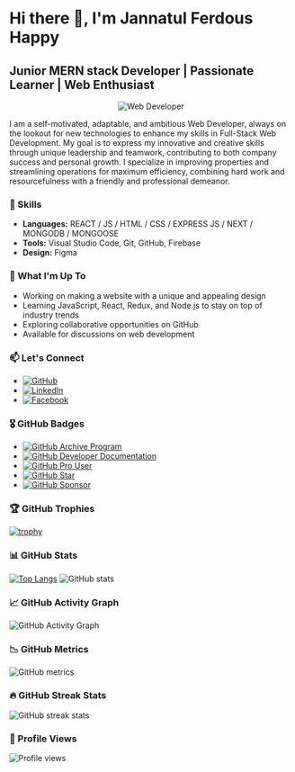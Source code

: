 # Hi there 👋, I'm Jannatul Ferdous Happy

## Junior MERN stack Developer | Passionate Learner | Web Enthusiast

<p align="center">
  <img src="https://media-exp1.licdn.com/dms/image/C4E16AQEVc9_0xAJW0g/profile-displaybackgroundimage-shrink_350_1400/0/1638108630073?e=1652313600&v=beta&t=_hrCg7syf3IekhgtN96BLR4RlNoXloEN2f-PhgHfXEg" alt="Web Developer">
</p>

I am a self-motivated, adaptable, and ambitious Web Developer, always on the lookout for new technologies to enhance my skills in Full-Stack Web Development. My goal is to express my innovative and creative skills through unique leadership and teamwork, contributing to both company success and personal growth. I specialize in improving properties and streamlining operations for maximum efficiency, combining hard work and resourcefulness with a friendly and professional demeanor.

### 🚀 Skills
- **Languages:** REACT / JS / HTML / CSS / EXPRESS JS / NEXT / MONGODB / MONGOOSE
- **Tools:** Visual Studio Code, Git, GitHub, Firebase
- **Design:** Figma

### 🔭 What I'm Up To
- Working on making a website with a unique and appealing design
- Learning JavaScript, React, Redux, and Node.js to stay on top of industry trends
- Exploring collaborative opportunities on GitHub
- Available for discussions on web development

### 📫 Let's Connect
- [![GitHub](https://img.shields.io/badge/GitHub-JannatulHappy-blue?style=for-the-badge&logo=github)](https://github.com/JannatulHappy)
- [![LinkedIn](https://img.shields.io/badge/LinkedIn-JannatulFerdousHappy-blue?style=for-the-badge&logo=linkedin)](https://www.linkedin.com/in/JannatulFerdousHappy1)
- [![Facebook](https://img.shields.io/badge/Facebook-JannatulFerdousHappy1-blue?style=for-the-badge&logo=facebook)](https://www.facebook.com/JannatulFerdousHappy1)

### 🎖 GitHub Badges
- [![GitHub Archive Program](https://img.shields.io/badge/GitHub%20Archive%20Program-Participant-yellow?style=for-the-badge)](https://archiveprogram.github.com/)
- [![GitHub Developer Documentation](https://img.shields.io/badge/GitHub%20Dev%20Documentation-Contributor-yellow?style=for-the-badge)](https://docs.github.com/en/developers)
- [![GitHub Pro User](https://img.shields.io/badge/GitHub%20Pro-User-yellow?style=for-the-badge)](https://github.com/pricing)
- [![GitHub Star](https://img.shields.io/badge/GitHub-Star-yellow?style=for-the-badge)](https://stars.github.com/)
- [![GitHub Sponsor](https://img.shields.io/badge/GitHub-Sponsor-yellow?style=for-the-badge)](https://docs.github.com/en/github/supporting-the-open-source-community-with-github-sponsors)

### 🏆 GitHub Trophies
[![trophy](https://github-profile-trophy.vercel.app/?username=JannatulHappy)](https://github.com/ryo-ma/github-profile-trophy)

### 📊 GitHub Stats
[![Top Langs](https://github-readme-stats.vercel.app/api/top-langs/?username=JannatulHappy)](https://github.com/anuraghazra/github-readme-stats)
![GitHub stats](https://github-readme-stats.vercel.app/api?username=JannatulHappy&show_icons=true&count_private=true)

### 📈 GitHub Activity Graph
![GitHub Activity Graph](https://activity-graph.herokuapp.com/graph?username=JannatulHappy)

### 📉 GitHub Metrics
![GitHub metrics](https://metrics.lecoq.io/JannatulHappy)

### 🔥 GitHub Streak Stats
![GitHub streak stats](https://github-readme-streak-stats.herokuapp.com/?user=JannatulHappy)

### 👀 Profile Views
![Profile views](https://gpvc.arturio.dev/JannatulHappy)
